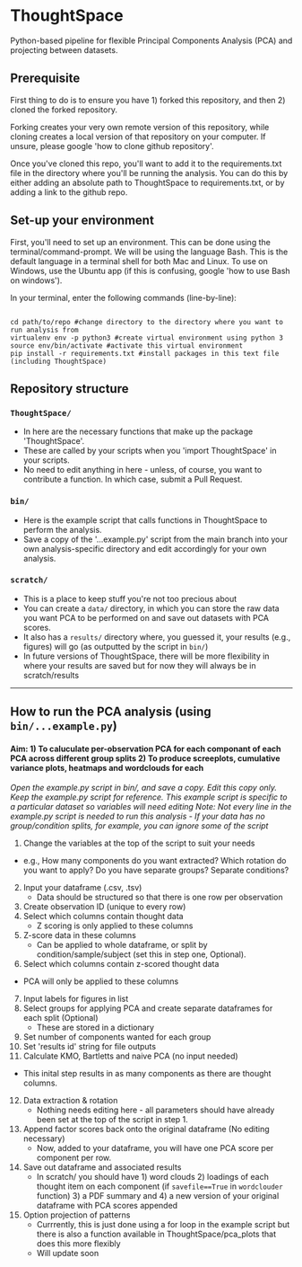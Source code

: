 # ThoughtSpace

Python-based pipeline for flexible Principal Components Analysis (PCA) and projecting between datasets.

## Prerequisite

First thing to do is to ensure you have 1) forked this repository, and then 2) cloned the forked repository.

Forking creates your very own remote version of this repository, while cloning creates a local version of that repository on your computer. If unsure, please google 'how to clone github repository'.

Once you've cloned this repo, you'll want to add it to the requirements.txt file in the directory where you'll be running the analysis.
You can do this by either adding an absolute path to ThoughtSpace to requirements.txt, or by adding a link to the github repo.

## Set-up your environment

First, you'll need to set up an environment. This can be done using the terminal/command-prompt.
We will be using the language Bash. This is the default language in a terminal shell for both Mac and Linux. To use on Windows, use the Ubuntu app (if this is confusing, google 'how to use Bash on windows').

In your terminal, enter the following commands (line-by-line):

```

cd path/to/repo #change directory to the directory where you want to run analysis from 
virtualenv env -p python3 #create virtual environment using python 3
source env/bin/activate #activate this virtual environment
pip install -r requirements.txt #install packages in this text file (including ThoughtSpace)

```

## Repository structure

### `ThoughtSpace/`

- In here are the necessary functions that make up the package 'ThoughtSpace'.
- These are called by your scripts when you 'import ThoughtSpace' in your scripts.
- No need to edit anything in here - unless, of course, you want to contribute a function. In which case, submit a Pull Request.

### `bin/`

- Here is the example script that calls functions in ThoughtSpace to perform the analysis.
- Save a copy of the '...example.py' script from the main branch into your own analysis-specific directory and edit accordingly for your own analysis.

### `scratch/`

- This is a place to keep stuff you're not too precious about
- You can create a `data/` directory, in which you can store the raw data you want PCA to be performed on and save out datasets with PCA scores.
- It also has a `results/` directory where, you guessed it, your results (e.g., figures) will go (as outputted by the script in `bin/`)
- In future versions of ThoughtSpace, there will be more flexibility in where your results are saved but for now they will always be in scratch/results

---

## How to run the PCA analysis (using `bin/...example.py`)

#### Aim: 1) To caluculate per-observation PCA for each componant of each PCA across different group splits 2) To produce screeplots, cumulative variance plots, heatmaps and wordclouds for each

_Open the example.py script in bin/, and save a copy. Edit this copy only. Keep the example.py script for reference._
_This example script is specific to a particular dataset so variables will need editing_
_Note: Not every line in the example.py script is needed to run this analysis - If your data has no group/condition splits, for example, you can ignore some of the script_

1. Change the variables at the top of the script to suit your needs

- e.g., How many components do you want extracted? Which rotation do you want to apply? Do you have separate groups? Separate conditions?

2. Input your dataframe (.csv, .tsv)
   - Data should be structured so that there is one row per observation
3. Create observation ID (unique to every row)
4. Select which columns contain thought data
   - Z scoring is only applied to these columns
5. Z-score data in these columns
   - Can be applied to whole dataframe, or split by condition/sample/subject (set this in step one, Optional).
6. Select which columns contain z-scored thought data

- PCA will only be applied to these columns

7. Input labels for figures in list
8. Select groups for applying PCA and create separate dataframes for each split (Optional)
   - These are stored in a dictionary
9. Set number of components wanted for each group
10. Set 'results id' string for file outputs
11. Calculate KMO, Bartletts and naive PCA (no input needed)

- This inital step results in as many components as there are thought columns.

12. Data extraction & rotation
    - Nothing needs editing here - all parameters should have already been set at the top of the script in step 1.
11. Append factor scores back onto the original dataframe (No editing necessary)
    - Now, added to your dataframe, you will have one PCA score per component per row.
12. Save out dataframe and associated results
    - In scratch/ you should have 1) word clouds 2) loadings of each thought item on each component (if `savefile==True` in `wordclouder` function) 3) a PDF summary and 4) a new version of your original dataframe with PCA scores appended
13. Option projection of patterns
    - Currrently, this is just done using a for loop in the example script but there is also a function available in ThoughtSpace/pca_plots that does this more flexibly
    - Will update soon
